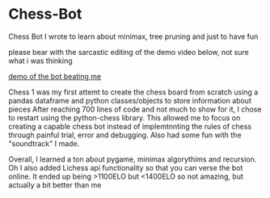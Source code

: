 # Chess-Bot
Chess Bot I wrote to learn about minimax, tree pruning and just to have fun

please bear with the sarcastic editing of the demo video below, not sure what i was thinking

[demo of the bot beating me](https://youtu.be/fSYszKYfbjE)

Chess 1 was my first attemt to create the chess board from scratch using a pandas dataframe and python classes/objects to store information about pieces
After reaching 700 lines of code and not much to show for it, I chose to restart using the python-chess library. This allowed me to focus on creating a capable chess bot instead of 
implemtnnting the rules of chess through painful trial, error and debugging.
Also had some fun with the "soundtrack" I made.

Overall, I learned a ton about pygame, minimax algorythims and recursion.
Oh I also added Lichess api functionality so that you can verse the bot online.
It ended up being >1100ELO but <1400ELO so not amazing, but actually a bit better than me
